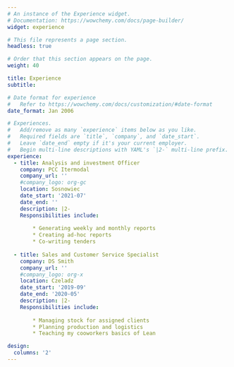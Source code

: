 ```yaml
---
# An instance of the Experience widget.
# Documentation: https://wowchemy.com/docs/page-builder/
widget: experience

# This file represents a page section.
headless: true

# Order that this section appears on the page.
weight: 40

title: Experience
subtitle:

# Date format for experience
#   Refer to https://wowchemy.com/docs/customization/#date-format
date_format: Jan 2006

# Experiences.
#   Add/remove as many `experience` items below as you like.
#   Required fields are `title`, `company`, and `date_start`.
#   Leave `date_end` empty if it's your current employer.
#   Begin multi-line descriptions with YAML's `|2-` multi-line prefix.
experience:
  - title: Analysis and investment Officer
    company: PCC Itermodal
    company_url: ''
    #company_logo: org-gc
    location: Sosnowiec
    date_start: '2021-07'
    date_end: ''
    description: |2-
    Responsibilities include:
        
        * Generating weekly and monthly reports 
        * Creating ad-hoc reports
        * Co-writing tenders
        
  - title: Sales and Customer Service Specialist
    company: DS Smith
    company_url: ''
    #company_logo: org-x
    location: Czeladz
    date_start: '2019-09'
    date_end: '2020-05'
    description: |2-
    Responsibilities include:
  
        * Managing stock for assigned clients
        * Planning production and logistics
        * Teaching my cooworkers basics of Lean

design:
  columns: '2'
---
```

